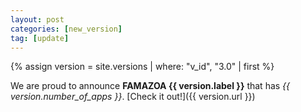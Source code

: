 ```yaml
---
layout: post
categories: [new_version]
tag: [update]
---
```


{% assign version = site.versions | where: "v_id", "3.0" | first  %}

We are proud to announce **FAMAZOA {{ version.label }}** that has *{{ version.number_of_apps }}*. [Check it out!]({{ version.url }})
